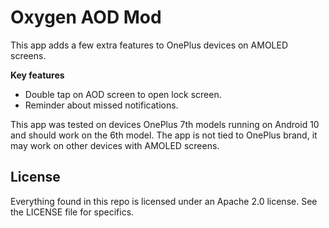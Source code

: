 # Oxygen AOD Mod

This app adds a few extra features to OnePlus devices on AMOLED screens.

**Key features**  
- Double tap on AOD screen to open lock screen.
- Reminder about missed notifications.

This app was tested on devices OnePlus 7th models running on Android 10 and should work on the 6th model. The app is not tied to OnePlus brand, it may work on other devices with AMOLED screens.

License
-------
Everything found in this repo is licensed under an Apache 2.0 license. See the LICENSE file for specifics.
